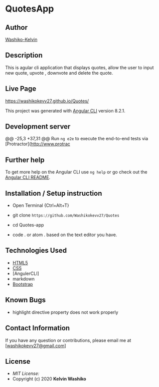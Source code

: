 # QuotesApp

## Author

[Washiko-Kelvin](https://github.com/Owiti-Charles)

## Description

This is agular cli application that displays quotes, allow the user to input new quote, upvote , downvote and delete the quote. 

## Live Page 
https://washikokevv27.github.io/Quotes/


This project was generated with [Angular CLI](https://github.com/Washikokevv27/Quotes) version 8.2.1.

## Development server
@@ -25,3 +37,31 @@ Run `ng e2e` to execute the end-to-end tests via [Protractor](http://www.protrac
## Further help

To get more help on the Angular CLI use `ng help` or go check out the [Angular CLI README](https://github.com/angular/angular-cli/blob/master/README.md).

## Installation / Setup instruction
* Open Terminal {Ctrl+Alt+T}

* git clone ```https://github.com/Washikokevv27/Quotes```

* cd Quotes-app

* code . or atom . based on the text editor you have.

## Technologies Used

* [HTML5](https://github.com/topics/html5)
* [CSS](https://github.com/topics/css3)
* [AngulerCLI]
* markdown
* [Bootstrap](https://github.com/topics/bootstrap)

## Known Bugs
* highlight directive property does not work properly

## Contact Information 

If you have any question or contributions, please email me at [washikokevv27@gmail.com]

## License
* *MIT License:*
* Copyright (c) 2020 **Kelvin Washiko**